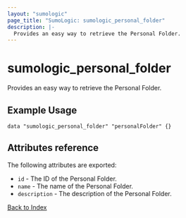 ```yaml
---
layout: "sumologic"
page_title: "SumoLogic: sumologic_personal_folder"
description: |-
  Provides an easy way to retrieve the Personal Folder.
---
```


# sumologic_personal_folder
Provides an easy way to retrieve the Personal Folder.


## Example Usage
```hcl
data "sumologic_personal_folder" "personalFolder" {}
```


## Attributes reference

The following attributes are exported:

- `id` - The ID of the Personal Folder.
- `name` - The name of the Personal Folder.
- `description` - The description of the Personal Folder.

[Back to Index][0]

[0]: ../README.md

